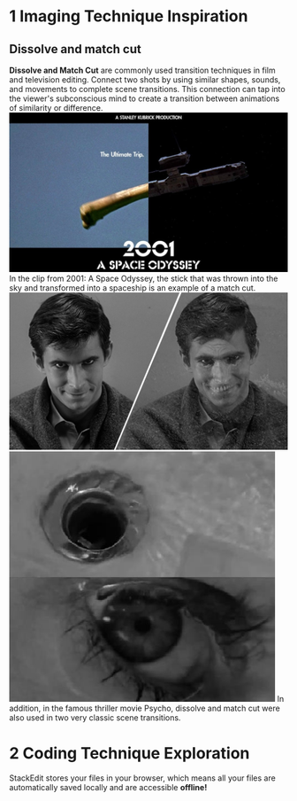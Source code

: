 # 1 Imaging Technique Inspiration
## Dissolve and match cut
**Dissolve and Match Cut** are commonly used transition techniques in film and television editing. Connect two shots by using similar shapes, sounds, and movements to complete scene transitions. This connection can tap into the viewer's subconscious mind to create a transition between animations of similarity or difference.
![2001: A Space Odyssey](readmeImages/2001_A_Space_Odyssey.jpeg)
In the clip from 2001: A Space Odyssey, the stick that was thrown into the sky and transformed into a spaceship is an example of a match cut.
![psycho01](readmeImages/psycho01.jpg)
![psycho02](readmeImages/psycho02.jpg)
In addition, in the famous thriller movie Psycho, dissolve and match cut were also used in two very classic scene transitions.

# 2 Coding Technique Exploration

StackEdit stores your files in your browser, which means all your files are automatically saved locally and are accessible **offline!**